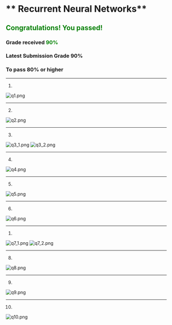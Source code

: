 # ** Recurrent Neural Networks**

## <span style="color: green;">**Congratulations! You passed!**</span>

### **Grade received** <span style="color: green;">90%</span>

### **Latest Submission Grade** 90%

### **To pass** 80% or higher

---

1. 
![q1.png](img/q1.png)

---

2. 
![q2.png](img/q2.png)


---

3. 
![q3_1.png](img/q3_1.png)
![q3_2.png](img/q3_2.png)


---

4. 
![q4.png](img/q4.png)


---

5. 
![q5.png](img/q5.png)


---

6. 
![q6.png](img/q6.png)


---

1. 
![q7_1.png](img/q7_1.png)
![q7_2.png](img/q7_2.png)


---

8. 
![q8.png](img/q8.png)


---

9. 
![q9.png](img/q9.png)


---

10. 
![q10.png](img/q10.png)
